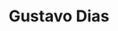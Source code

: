 ---
name: Gustavo Dias
title: Gustavo Dias
description: WG Membership
task: WG Membership
link: https://www.linkedin.com/in/gustavo-pellegrini-dias-aa6ba1145/
image: "/assets/organization/membership/gustavo.jpg"
---